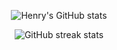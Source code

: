 
<p align="center">
  <img src="https://github-readme-stats.vercel.app/api?username=HenryCauan&show_icons=true&theme=dracula" alt="Henry's GitHub stats" styles={{width:100vw}}>
</p>

<p align="center">
  <img src="https://streak-stats.demolab.com/?user=HenryCauan&theme=dracula" alt="GitHub streak stats">
</p>
